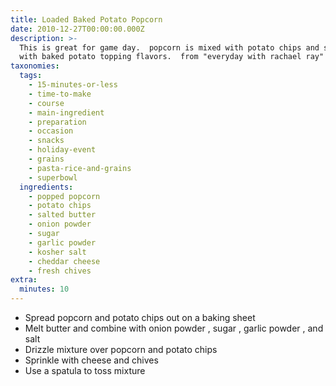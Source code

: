 ```yaml
---
title: Loaded Baked Potato Popcorn
date: 2010-12-27T00:00:00.000Z
description: >-
  This is great for game day.  popcorn is mixed with potato chips and seasoned
  with baked potato topping flavors.  from "everyday with rachael ray" magazine.
taxonomies:
  tags:
    - 15-minutes-or-less
    - time-to-make
    - course
    - main-ingredient
    - preparation
    - occasion
    - snacks
    - holiday-event
    - grains
    - pasta-rice-and-grains
    - superbowl
  ingredients:
    - popped popcorn
    - potato chips
    - salted butter
    - onion powder
    - sugar
    - garlic powder
    - kosher salt
    - cheddar cheese
    - fresh chives
extra:
  minutes: 10
---
```

 - Spread popcorn and potato chips out on a baking sheet
 - Melt butter and combine with onion powder , sugar , garlic powder , and salt
 - Drizzle mixture over popcorn and potato chips
 - Sprinkle with cheese and chives
 - Use a spatula to toss mixture
